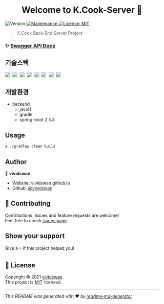 <h1 align="center">Welcome to K.Cook-Server 👋</h1>
<p>
  <img alt="Version" src="https://img.shields.io/badge/version-1.0.0-blue.svg?cacheSeconds=2592000" />
  <a href="https://github.com/kefranabg/readme-md-generator/graphs/commit-activity" target="_blank">
    <img alt="Maintenance" src="https://img.shields.io/badge/Maintained%3F-yes-green.svg" />
  </a>
  <a href="https://github.com/vividswan/K.Cook-Server/blob/main/LICENSE" target="_blank">
    <img alt="License: MIT" src="https://img.shields.io/github/license/vividswan/K.Cook-Server" />
  </a>
</p>

> K.Cook Back-End Server Project

### ✨ [Swagger API Docs](https://prod.kcook.site/swagger-ui/index.html)

## 기술스택

<p>
  <img src="https://img.shields.io/badge/-SpringBoot-blue"/>&nbsp
  <img src="https://img.shields.io/badge/-JPA-red"/>&nbsp
  <img src="https://img.shields.io/badge/-MySQL-yellow"/>&nbsp
  <img src="https://img.shields.io/badge/-JWT-blue"/>&nbsp
  <img src="https://img.shields.io/badge/-AWS-orange"/>&nbsp
  <img src="https://img.shields.io/badge/-Nginx-red"/>&nbsp
  <img src="https://img.shields.io/badge/-Swagger-black"/>&nbsp
  <img src="https://img.shields.io/badge/-SpringSecurity-green"/>&nbsp
</p>

## 개발환경

- backend
  - java11
  - gradle
  - spring-boot 2.5.3

## Usage

```sh
$ ./gradlew clean build
```

## Author

👤 **vividswan**

* Website: vividswan.github.io
* Github: [@vividswan](https://github.com/vividswan)

## 🤝 Contributing

Contributions, issues and feature requests are welcome!<br />Feel free to check [issues page](https://github.com/vividswan/K.Cook-Server/issues). 

## Show your support

Give a ⭐️ if this project helped you!

## 📝 License

Copyright © 2021 [vividswan](https://github.com/vividswan).<br />
This project is [MIT](https://github.com/vividswan/K.Cook-Server/blob/main/LICENSE) licensed.

***
_This README was generated with ❤️ by [readme-md-generator](https://github.com/kefranabg/readme-md-generator)_